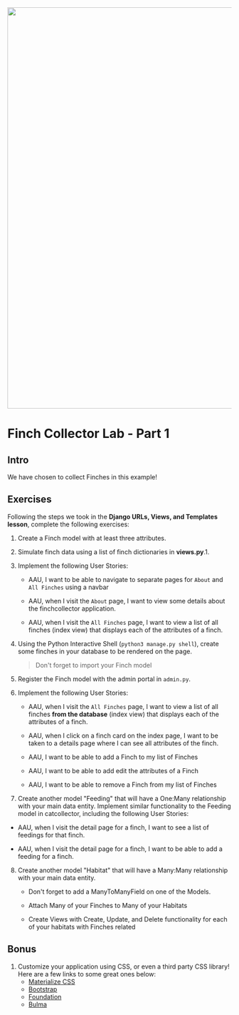 <!-- {% raw %} -->
<img src="https://images.unsplash.com/photo-1600981806713-d141a32a4f7b" width="900">

# Finch Collector Lab - Part 1

## Intro

We have chosen to collect Finches in this example!


## Exercises

Following the steps we took in the **Django URLs, Views, and Templates lesson**, complete the following exercises:

1. Create a Finch model with at least three attributes.
2.  Simulate finch data using a list of finch dictionaries in **views.py**.1. 
3. Implement the following User Stories:
	- AAU, I want to be able to navigate to separate pages for `About` and `All Finches` using a navbar
	
	- AAU, when I visit the `About` page, I want to view some details about the finchcollector application.

	- AAU, when I visit the `All Finches` page, I want to view a list of all finches (index view) that displays each of the attributes of a finch.


4. Using the Python Interactive Shell (`python3 manage.py shell`), create some finches in your database to be rendered on the page.

    > Don't forget to import your Finch model

5. Register the Finch model with the admin portal in `admin.py`.

6. Implement the following User Stories:
	- AAU, when I visit the `All Finches` page, I want to view a list of all finches **from the database** (index view) that displays each of the attributes of a finch.

	- AAU, when I click on a finch card on the index page, I want to be taken to a details page where I can see all attributes of the finch.

	- AAU, I want to be able to add a Finch to my list of Finches

	- AAU, I want to be able to add edit the attributes of a Finch

	- AAU, I want to be able to remove a Finch from my list of Finches

7. Create another model "Feeding" that will have a One:Many relationship with your main data entity.
   Implement similar functionality to the Feeding model in catcollector, including the following User Stories:

  - AAU, when I visit the detail page for a finch, I want to see a list of feedings for that finch.

  - AAU, when I visit the detail page for a finch, I want to be able to add a feeding for a finch.


8.  Create another model "Habitat" that will have a Many:Many relationship with your main data entity.

    - Don't forget to add a ManyToManyField on one of the Models.
      
    - Attach Many of your Finches to Many of your Habitats
  
    - Create Views with Create, Update, and Delete functionality for each of your habitats with Finches related


## Bonus

1. Customize your application using CSS, or even a third party CSS library! Here are a few links to some great ones below:
	- [Materialize CSS](https://materializecss.com/getting-started.html)
	- [Bootstrap](https://getbootstrap.com/docs/5.1/getting-started/introduction/)
	- [Foundation](https://get.foundation/sites/docs/installation.html)
	- [Bulma](https://bulma.io/documentation/overview/start/)


<!-- {% endraw %} -->
